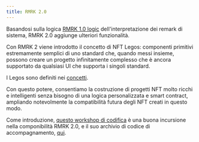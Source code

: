 ```yaml
---
title: RMRK 2.0
---
```


Basandosi sulla logica [RMRK 1.0 logic](/rmrk1) dell'interpretazione dei remark di sistema, RMRK 2.0 aggiunge ulteriori funzionalità.


Con RMRK 2 viene introdotto il concetto di NFT Legos: componenti primitivi estremamente semplici di uno standard che, quando messi insieme, possono creare un progetto infinitamente complesso che è ancora supportato da qualsiasi UI che supporta i singoli standard.

I Legos sono definiti nei [concetti](/concepts).

Con questo potere, consentiamo la costruzione di progetti NFT molto ricchi e intelligenti senza bisogno di una logica personalizzata e smart contract, ampliando notevolmente la compatibilità futura degli NFT creati in questo modo.

Come introduzione, [questo workshop di codifica](https://crowdcast.io/e/buidl) è una buona incursione nella componibilità RMRK 2.0, e il suo archivio di codice di accompagnamento, [qui](https://github.com/rmrk-team/rmrk2-examples). 